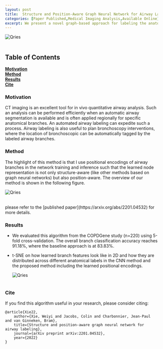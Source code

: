 ```yaml
---
layout: post
title:  Structure and Position-Aware Graph Neural Network for Airway Labeling
categories: [Paper Published,Medical Imaging Analysis,Available Online]
excerpt: We present a novel graph-based approach for labeling the anatomical branches of a given airway tree segmentation. The proposed method formulates airway labeling as a branch classification problem in the airway tree graph, where branch features are extracted using convolutional neural networks (CNN) and enriched using graph neural networks. Our graph neural network is structure-aware by having each node aggregate information from its local neighbors and position-aware by encoding node positions in the graph. We published our <a href="https://github.com/DIAGNijmegen/spgnn">source code</a>. The algorithm is also publicly available as an <a href="https://grand-challenge.org/algorithms/airway-anatomical-labeling/">algorithm</a> served on the grand-challenge website.
---
```




<table>
    <tr>
        <img alt="Qries" src="https://lh3.googleusercontent.com/L48ey4p-uNKnsLEIUwAVBheYSQXjWP-jl2K-psh_IjPYXKJdu-PxTyCRXsgVm-rhgWnItW6Cm08tIIUSOnJa-cy7pbFNEgDZnLk9XTCI2ThzW9hAJtspXiMcMQDd05KYzFZqlRqhH62Z9kproYwojkpbzkjHJh3XCO8VjeCtVrrVby4UE9rlBnu7xYB-zfn5GTTqmN-uIazYiE8RjZUQzbkqKidzH4591YgRIoM-TzNVrDxRidBFnIQfxul8IK2g5c4btVaKehs2SMrStTcJ_m6ZcoIbaExuhoV4RlzR-MGgE07yahjPEtw5K-5pzZRpm1ZZrOn27TQUZ9bgDdNRPEUAcZkgv7A_SsvDMfZyIQFGMhuie6g9SIirW9r0EV_dKzqQ8ANx6cWVnT2PVXSuISY0mjh4tBWpKoEXgv3MmhBJP_mURBZsAfWanFuX-p-LWgJ6-uaqPtXNjZq0xfVwadLZgF7qIV_kzXjwqEjXqGJNfG4puj4AVOd109jvCIZYxPTsSut_gc_8EXHWjJvKopTirpvwx0DGxnIOUk59UTAYNVyTsD5hr-xg_pZ8Xo2S6JF8UGxrLZmoAP0SBGEBRSz2rzfdrIosapx7UPHdEBmox6N40Q8GzjLuWUmsfLf70E9nmLF2B9tapOQH_x1PKXgHNYa9pstf996pjH0UmuvtHvHmGzU5O0DmZBm6gheBW6zTbelHCY0bK6DVekskpSQ=w1193-h555-no?authuser=0">
    </tr>
</table>

## Table of Contents
**[Motivation](#motivation)**<br>
**[Method](#method)**<br>
**[Results](#results)**<br>
**[Cite](#cite)**<br>

 
### Motivation
CT imaging is an excellent tool for in vivo quantitative airway analysis. Such an analysis can be performed efficiently when an automatic airway segmentation is available and is often applied regionally for specific anatomical branches. An automated airway labeling
can expedite such a process. Airway labeling is also useful to plan bronchoscopy interventions, where the location of bronchoscopic can be automatically tagged by the labeled airway branches.

### Method
The highlight of this method is that I use positional encodings of airway branches in the network training and inference such that the learned node representation is not only structure-aware (like other methods based on graph neural networks) but also position-aware. The overview of our method is shown in the following figure.
 <table>
    <tr>
        <img alt="Qries" src="https://lh3.googleusercontent.com/D-fzxF9zXoCoKVMFpLFBl3AICXMkbtc7bnHVyfVvN3FQnamh_RLT9c0lBT8xCTt1OX5_uyS5P9blTJVxfhfV5woDgciKWeXuCIuU-3T6XGqqnLgVpqMiHyGRq64zaukRirXeCcw2YCJrxf2jxvVA69cS6W72ffzGIh60gZD7pI9MxTxaY_A4Nfv6OrT58AUymNXfA2_Xjai2VgoNaYpvXS8pgx5ZeKjp05zqESp6DcDKGaGavKJGR1KUTpt_HG7CelbKvwuaYS9Dt1lYJhoXHzSSqxoaaWGKHANcSI_PrpQHlrHs7Av1_uKGsXhNgYOJEMTqxflVHac7IPdat2JyemvaiFBPgyTmk677gVx79McjTNYL8vqtwC6w5W0I_ucv_e74eZkJSzipsS4KU2bE_lQ7ecGpWgj_0wqRByaVfzCCFF8WD-GFcmYC_SdSjRWCr1_uYOgbfE_1gdKE_4zHFFVlC9CbodqVOnHuCPv9m51L_WSBtgL3S2DTmfFls8Mk-W6Py8Uxn0bow5BJ-fKx6_1rSTQzNhRXUrjwzS4pVdscf9Ua7ECpLTzR9RDH7umG4KYzh9u5apfM6OGtWqmkoI2qLS6gjh7uRsdrdC-DYVre2V1GpwagOaQutozzQnxb6Y7qVknE7iQJ21lXbfP0uHBQIcBLGJDGtfqd_rAXNPec62qv-jGORQZyeJKOFtyK7nxkcfBhMpZhV2cV_uKkqD0=w895-h448-no?authuser=0" >
    </tr>
</table>
 please refer to the [published paper](https://arxiv.org/abs/2201.04532) for more details.
 
### Results
* We evaluated this algorithm from the COPDGene study (n=220) using 5-fold cross-validation. The overall branch classification accuracy reaches 91.18\%, where the baseline approach is at 83.83\%.

* t-SNE on how learned branch features look like in 2D and how they are distributed across different anatomical labels in the CNN method and the proposed method including the learned positional encodings.
   <table>
    <tr>
        <img alt="Qries" src="https://lh3.googleusercontent.com/3b3aEFQZ3EtIalekUEflpZpwxdxD_3RQL5-le1JaV_KJdMzaTMVsB3sN3wHE-_VVs3X-sMKm4eI1JCYOfegNETnNou9oUr5qSg9-4i6iOwxIMlTto7vUd88tgdn21VkrqrzfTn3kItrZXDzGuAOkpzlKRgsU-zARosHemZ6Sp89UQCxbdbmwtdCiLBrJuCKMV03o3beOqqGBnKwCo-fg-B3EaFXTLyedO90vNMtRtNvhdGi0JFWH6s_vOVLEDPBALhUJNQPqqzQXwBeMfc3RyiY1YwRyWNeL0iYGMoTRYTyLbVJ0mwsdfoN5LtJExIeVnpvWQM9AA_3jDGZa2QmdfIDdg-bm3yDb4WeDaLlw6_lWB-tDhO1UtsYBSjtzwnIr9pjKPvwOgNY5Yu2Qq_ZXNwRSsDiQ82J8-2fX3ZFV8X-1BRTqyODlMjOWkLMalE56zUoCkNVuVghZi9kjDz45rvY8xcPFBq-s56HMS7RbV6lwseM19r4YGKnRcb8dmmZ79QMG_Rs-8a1hHoQEVigBkrLXEi8-Xu__gwcaZPBuwZaM5eyRrItFI0chxM2PBy8GcAcWMuQO7fWW5h5N_1MyWOaBl4Ou4_EJEVqZTqId0VulQnNzxYN8K5DxHKdebwooa_-BBUvSPDhfS4akDIzapKVMls5GOU3zKTNS_j43tzo1ULgE5eil_kQ4BI_VzlxBOP8eebyKgFDZCgeppnekVGg=w1902-h956-no?authuser=0" >
    </tr>
   </table>
 


### Cite
If you find this algorithm useful in your research, please consider citing:

	@article{Xie22,
	    author={Xie, Weiyi and Jacobs, Colin and Charbonnier, Jean-Paul and van Ginneken, Bram},
	    title={Structure and position-aware graph neural network for airway labeling},
        journal={arXiv preprint arXiv:2201.04532},
        year={2022} 
	}
